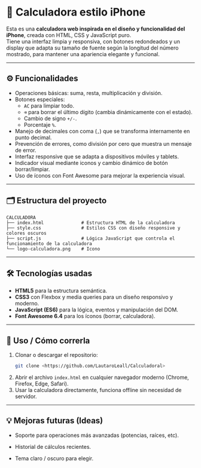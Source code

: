 # 📱 Calculadora estilo iPhone

Esta es una **calculadora web inspirada en el diseño y funcionalidad del iPhone**, creada con HTML, CSS y JavaScript puro.  
Tiene una interfaz limpia y responsiva, con botones redondeados y un display que adapta su tamaño de fuente según la longitud del número mostrado, para mantener una apariencia elegante y funcional.

---

## ⚙️ Funcionalidades

- Operaciones básicas: suma, resta, multiplicación y división.
- Botones especiales:
  - `AC` para limpiar todo.
  - `⌫` para borrar el último dígito (cambia dinámicamente con el estado).
  - Cambio de signo `+/-`.
  - Porcentaje `%`.
- Manejo de decimales con coma (`,`) que se transforma internamente en punto decimal.
- Prevención de errores, como división por cero que muestra un mensaje de error.
- Interfaz responsive que se adapta a dispositivos móviles y tablets.
- Indicador visual mediante iconos y cambio dinámico de botón borrar/limpiar.
- Uso de íconos con Font Awesome para mejorar la experiencia visual.

---

## 🗂️ Estructura del proyecto

```
CALCULADORA
├── index.html              # Estructura HTML de la calculadora
├── style.css               # Estilos CSS con diseño responsive y colores oscuros
├── script.js               # Lógica JavaScript que controla el funcionamiento de la calculadora
└── logo-calculadora.png    # Icono
```

---

## 🛠️ Tecnologías usadas

- **HTML5** para la estructura semántica.
- **CSS3** con Flexbox y media queries para un diseño responsivo y moderno.
- **JavaScript (ES6)** para la lógica, eventos y manipulación del DOM.
- **Font Awesome 6.4** para los íconos (borrar, calculadora).

---

## 🚀 Uso / Cómo correrla

1. Clonar o descargar el repositorio:
   ```bash
   git clone <https://github.com/LautaroLeall/Calculadoral>
   ```
2. Abrir el archivo `index.html` en cualquier navegador moderno (Chrome, Firefox, Edge, Safari).
3. Usar la calculadora directamente, funciona offline sin necesidad de servidor.

---

## 💡 Mejoras futuras (Ideas)

- Soporte para operaciones más avanzadas (potencias, raíces, etc).

- Historial de cálculos recientes.

- Tema claro / oscuro para elegir.
